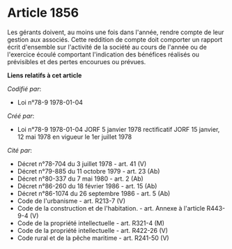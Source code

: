 # Article 1856

Les gérants doivent, au moins une fois dans l'année, rendre compte de leur gestion aux associés. Cette reddition de compte
doit comporter un rapport écrit d'ensemble sur l'activité de la société au cours de l'année ou de l'exercice écoulé
comportant l'indication des bénéfices réalisés ou prévisibles et des pertes encourues ou prévues.

**Liens relatifs à cet article**

_Codifié par_:

  - Loi n°78-9 1978-01-04

_Créé par_:

  - Loi n°78-9 1978-01-04 JORF 5 janvier 1978 rectificatif JORF 15 janvier, 12 mai 1978 en vigueur le 1er juillet 1978

_Cité par_:

  - Décret n°78-704 du 3 juillet 1978 - art. 41 (V)
  - Décret n°79-885 du 11 octobre 1979 - art. 23 (Ab)
  - Décret n°80-337 du 7 mai 1980 - art. 2 (Ab)
  - Décret n°86-260 du 18 février 1986 - art. 15 (Ab)
  - Décret n°86-1074 du 26 septembre 1986 - art. 5 (Ab)
  - Code de l'urbanisme - art. R213-7 (V)
  - Code de la construction et de l'habitation. - art. Annexe à l'article R443-9-4 (V)
  - Code de la propriété intellectuelle - art. R321-4 (M)
  - Code de la propriété intellectuelle - art. R422-26 (V)
  - Code rural et de la pêche maritime - art. R241-50 (V)
